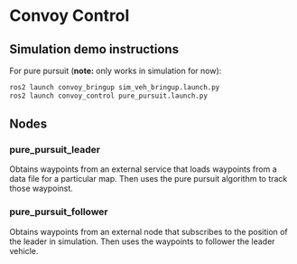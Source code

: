 # Convoy Control

## Simulation demo instructions

For pure pursuit (**note:** only works in simulation for now):

```bash
ros2 launch convoy_bringup sim_veh_bringup.launch.py
ros2 launch convoy_control pure_pursuit.launch.py
```

## Nodes

### pure_pursuit_leader

Obtains waypoints from an external service that loads waypoints from a data 
file for a particular map. Then uses the pure pursuit algorithm to track those 
waypoinst.

### pure_pursuit_follower

Obtains waypoints from an external node that subscribes to the position of the 
leader in simulation. Then uses the waypoints to follower the leader vehicle.
